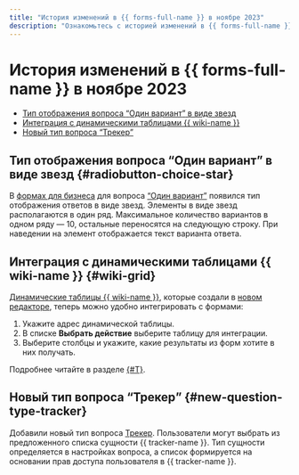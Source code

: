 ```yaml
---
title: "История изменений в {{ forms-full-name }} в ноябре 2023"
description: "Ознакомьтесь с историей изменений в {{ forms-full-name }} за ноябрь 2023."
---
```


# История изменений в {{ forms-full-name }} в ноябре 2023

* [Тип отображения вопроса <q>Один вариант</q> в виде звезд](#radiobutton-choice-star)
* [Интеграция с динамическими таблицами {{ wiki-name }}](#wiki-grid)
* [Новый тип вопроса <q>Трекер</q>](#new-question-type-tracker)

## Тип отображения вопроса <q>Один вариант</q> в виде звезд {#radiobutton-choice-star}

В [формах для бизнеса](../forms-for-org.md) для вопроса [<q>Один вариант</q>](../blocks-ref/radiobutton.md) появился тип отображения ответов в виде звезд. Элементы в виде звезд располагаются в один ряд. Максимальное количество вариантов в одном ряду — 10, остальные переносятся на следующую строку. При наведении на элемент отображается текст варианта ответа.

## Интеграция с динамическими таблицами {{ wiki-name }} {#wiki-grid}

[Динамические таблицы {{ wiki-name }}](../../wiki/create-grid.md), которые создали в [новом редакторе](../../wiki/pages-types.md#new-editor), теперь можно удобно интегрировать с формами:

1. Укажите адрес динамической таблицы.
1. В списке **Выбрать действие** выберите таблицу для интеграции.
1. Выберите столбцы и укажите, какие результаты из форм хотите в них получать.

Подробнее читайте в разделе [{#T}](../send-wiki.md#grid).

## Новый тип вопроса <q>Трекер</q> {#new-question-type-tracker}

Добавили новый тип вопроса [Трекер](../blocks-ref/tracker.md). Пользователи могут выбрать из предложенного списка сущности {{ tracker-name }}. Тип сущности определяется в настройках вопроса, а список формируется на основании прав доступа пользователя в {{ tracker-name }}.
